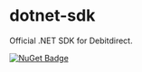 # dotnet-sdk
Official .NET SDK for Debitdirect.

[![NuGet Badge](https://buildstats.info/nuget/Debitdirect.Sdk)](https://www.nuget.org/packages/Debitdirect.Sdk)
